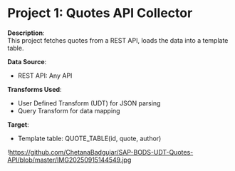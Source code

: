 # Project 1: Quotes API Collector

**Description**:  
This project fetches quotes from a REST API, loads the data into a template table.

**Data Source**:  
- REST API: Any API 

**Transforms Used**:  
- User Defined Transform (UDT) for JSON parsing  
- Query Transform for data mapping

**Target**:  
- Template table: QUOTE_TABLE(id, quote, author)


!https://github.com/ChetanaBadgujar/SAP-BODS-UDT-Quotes-API/blob/master/IMG20250915144549.jpg
